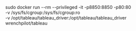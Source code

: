 sudo docker run --rm --privileged -it -p8850:8850 -p80:80 \
 -v /sys/fs/cgroup:/sys/fs/cgroup:ro \
 -v /opt/tableau/tableau_driver:/opt/tableau/tableau_driver \
 wrenchpilot/tableau
